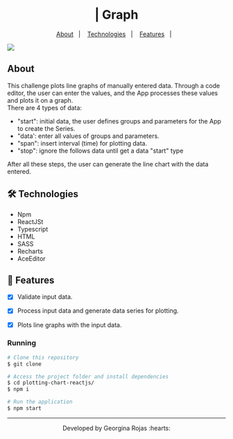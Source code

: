 <h1 align="center" >| Graph</h1>

<p align="center">
  <a href="#-about">About</a>&nbsp;&nbsp;&nbsp;|&nbsp;&nbsp;&nbsp;
  <a href="#-technologies">Technologies</a>&nbsp;&nbsp;&nbsp;|&nbsp;&nbsp;&nbsp;  
  <a href="#-features">Features</a>&nbsp;&nbsp;&nbsp;|&nbsp;&nbsp;&nbsp; 
</p>

<img src="./assets/view.png" align="center"/>

## About
This challenge plots line graphs of manually entered data. Through a code editor, the user can enter the values, and the App processes these values and plots it on a graph.<br/>
There are 4 types of data:<br/>
- "start": initial data, the user defines groups and parameters for the App to create the Series.<br/>
- "data': enter all values of groups and parameters.<br/>
- "span": insert interval (time) for plotting data.<br/>
- "stop": ignore the follows data until get a data "start" type <br/>

After all these steps, the user can generate the line chart with the data entered.<br/>


## 🛠 Technologies
- Npm
- ReactJSt
- Typescript
- HTML
- SASS
- Recharts
- AceEditor


## 🚀 Features
- [x] Validate input data.
- [x] Process input data and generate data series for plotting.
- [x] Plots line graphs with the input data.


### Running
```bash
# Clone this repository
$ git clone 

# Access the project folder and install dependencies
$ cd plotting-chart-reactjs/
$ npm i

# Run the application
$ npm start

```

---
<p align="center">Developed by Georgina Rojas :hearts:</p>
